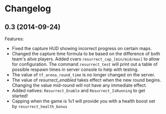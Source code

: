 # Changelog

## 0.3 (2014-09-24)

Features:

+ Fixed the capture HUD showing incorrect progress on certain maps.
+ Changed the capture time formula to be based on the difference of both team's alive players. Added cvars `resurrect_cap_[min/mid/max]` to allow for configuration. The command `resurrect_test` will print out a table of possible respawn times in server console to help with testing.
+ The value of `tf_arena_round_time` is no longer changed on the server.
+ The value of *resurrect_enabled* takes effect when the new round begins. Changing the value mid-round will not have any immediate effect.
+ Added natives: `Resurrect_Enable` and `Resurrect_IsRunning` to get started!
+ Capping when the game is 1v1 will provide you with a health boost set by `resurrect_health_bonus`